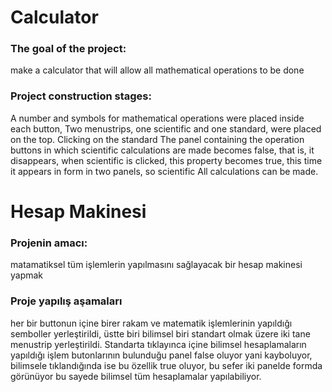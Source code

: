 
# Calculator
### The goal of the project:
make a calculator that will allow all mathematical operations to be done

### Project construction stages:
A number and symbols for mathematical operations were placed inside each button,
Two menustrips, one scientific and one standard, were placed on the top. Clicking on the standard
The panel containing the operation buttons in which scientific calculations are made becomes false, that is, it disappears,
when scientific is clicked, this property becomes true, this time it appears in form in two panels, so scientific
All calculations can be made.



# Hesap Makinesi
### Projenin amacı:
matamatiksel tüm işlemlerin yapılmasını sağlayacak bir hesap makinesi yapmak

### Proje yapılış aşamaları
her bir buttonun içine birer rakam ve matematik işlemlerinin yapıldığı semboller yerleştirildi,
üstte biri bilimsel biri standart olmak üzere iki tane menustrip yerleştirildi. Standarta tıklayınca
içine bilimsel hesaplamaların yapıldığı işlem butonlarının bulunduğu panel false oluyor yani kayboluyor,
bilimsele tıklandığında ise bu özellik true oluyor, bu sefer iki panelde formda görünüyor bu sayede bilimsel
tüm hesaplamalar yapılabiliyor.

